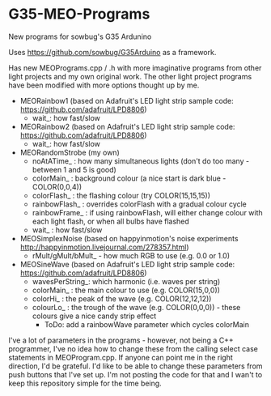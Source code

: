 G35-MEO-Programs
================

New programs for sowbug's G35 Ardunino 

Uses https://github.com/sowbug/G35Arduino as a framework.

Has new MEOPrograms.cpp / .h with more imaginative programs from other light projects and my own original work. The other light project programs have been modified with more options thought up by me.

- MEORainbow1 (based on Adafruit's LED light strip sample code: https://github.com/adafruit/LPD8806)
    - wait_: how fast/slow
- MEORainbow2 (based on Adafruit's LED light strip sample code: https://github.com/adafruit/LPD8806)
    - wait_: how fast/slow
- MEORandomStrobe (my own)
    - noAtATime_ : how many simultaneous lights (don't do too many - between 1 and 5 is good)
    - colorMain_ : background colour (a nice start is dark blue - COLOR(0,0,4))
    - colorFlash_ : the flashing colour (try COLOR(15,15,15))
    - rainbowFlash_ : overrides colorFlash with a gradual colour cycle
    - rainbowFrame_ : if using rainbowFlash, will either change colour with each light flash, or when all bulbs have flashed
    - wait_ : how fast/slow
- MEOSimplexNoise (based on happyinmotion's noise experiments http://happyinmotion.livejournal.com/278357.html)
    - rMult/gMult/bMult_ - how much RGB to use (e.g. 0.0 or 1.0)
- MEOSineWave (based on Adafruit's LED light strip sample code: https://github.com/adafruit/LPD8806)
    - wavesPerString_: which harmonic (i.e. waves per string)
    - colorMain_ : the main colour to use (e.g. COLOR(15,0,0))
    - colorHi_ : the peak of the wave (e.g. COLOR(12,12,12))
    - colourLo_ : the trough of the wave (e.g. COLOR(0,0,0)) - these colours give a nice candy strip effect
       - ToDo: add a rainbowWave parameter which cycles colorMain


I've a lot of parameters in the programs - however, not being a C++ programmer, I've no idea how to change these from the calling select case statements in MEOProgram.cpp. If anyone can point me in the right direction, I'd be grateful. I'd like to be able to change these parameters from push buttons that I've set up. I'm not posting the code for that and I wan't to keep this repository simple for the time being.
